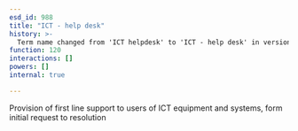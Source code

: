 ```yaml
---
esd_id: 988
title: "ICT - help desk"
history: >-
  Term name changed from 'ICT helpdesk' to 'ICT - help desk' in version 3.00.
function: 120
interactions: []
powers: []
internal: true

---
```


Provision of first line support to users of ICT equipment and systems, form initial request to resolution

